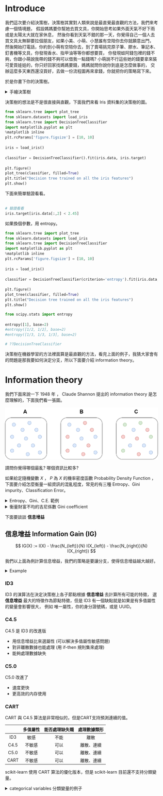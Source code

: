 

# Introduce

我們這次要介紹決策樹，決策樹其實對人類來說是最直覺最直觀的方法，我們來考慮一個情境題，
假設媽媽要你幫她去買文具，你開始思考如果外面天氣不好下雨或是太陽太大就在家休息，
然後你看到天氣不錯的那一天，你覺得自己一個人去買文具太無聊要拉個朋友，如果小美、小萌、小慧誰有空陪你去你就願意出門，
然後開始打電話，你約到小萌有空陪你去，到了賣場挑完原子筆、膠水、筆記本、釘書機等文具，你發現香水、指甲油等等你都想要買，
你發現蛙阿錢包裡的錢不夠，你跟小萌說我帶的錢不夠可以借我一點錢嗎?
小萌說不行這些她的錢要拿來裝可愛買娃娃的，你只好回家找媽媽要錢，媽媽就問你說你到底是怎麼做事的，
交辦這麼多天東西還沒買好，去做一份流程圖再來拿錢，你就把你的策略寫下來。





於是你畫下你的決策樹。



<details>
<summary> 手繪決策樹 </summary>

![tree](../../../images/consume.drawio.png)

</details>



決策樹的想法是不是很直接與直觀，下面我們來看 Iris 資料集的決策樹的圖。



```python 
from sklearn.tree import plot_tree
from sklearn.datasets import load_iris
from sklearn.tree import DecisionTreeClassifier
import matplotlib.pyplot as plt
%matplotlib inline
plt.rcParams['figure.figsize'] = [10, 10]

iris = load_iris()

classifier = DecisionTreeClassifier().fit(iris.data, iris.target)

plt.figure()
plot_tree(classifier, filled=True)
plt.title("Decision tree trained on all the iris features")
plt.show()

```


下面來簡單驗證看看。


```python 

# 驗證看看
iris.target[iris.data[:,2] < 2.45]

```


如果換個參數，用 entropy。


```python 
from sklearn.tree import plot_tree
from sklearn.datasets import load_iris
from sklearn.tree import DecisionTreeClassifier
import matplotlib.pyplot as plt
%matplotlib inline
plt.rcParams['figure.figsize'] = [10, 10]

iris = load_iris()

classifier = DecisionTreeClassifier(criterion='entropy').fit(iris.data, iris.target)

plt.figure()
plot_tree(classifier, filled=True)
plt.title("Decision tree trained on all the iris features")
plt.show()

```


```python 
from scipy.stats import entropy

entropy([1], base=2)
#entropy([1/2, 1/2], base=2)
#entropy([1/3, 1/3, 1/3], base=2)
```


```python 
# ??DecisionTreeClassifier
```


決策樹在機器學習的方法裡面算是最直觀的方法，看完上面的例子，我猜大家會有的問題是那我要如何決定分支，所以下面要介紹 information theory。





# Information theory

我們下面來說一下 1948 年 ， Claude Shannon 提出的 information theory 是怎麼理解的，下面我們看一張圖。

![gini](../../../images/gini_entropy.drawio.png)

請問你覺得哪個最亂?  哪個資訊比較多?




如果給定隨機變數 $X$ ， $P$ 為 $X$ 的機率密度函數 Probability Density Function ，
下面要介紹怎麼衡量一組資訊的混亂程度，常見的有三種 Entropy、Gini impurity、Classification Error。

<details>
<summary> Entropy、Gini、C.E. 範例 </summary>

## Entropy 熵

$$
I_H(X) := - \sum_{i=1}^n P(x_i) \log_2 P(x_i) 
$$

- 圖(A)的 Entropy 是 0
- 圖(B)的 Entropy 是 1
$$
-(\frac{\log_2 (1/2)}{2} + \frac{\log_2 (1/2)}{2}) = -\log_2 (1/2) = 1
$$
- 圖(C)的 Entropy 是 1.585
$$
-(\frac{\log_2 (1/3)}{3} * 3) = -\log_2 (1/3) \sim 1.585
$$

## Gini impurity 不純度

$$
I_G(X) := 1 - \sum_{i=1}^n P(x_i)^2
$$

- 圖(A)的 Gini impurity 是 0
- 圖(B)的 Gini impurity 是 $\frac{1}{2}$
$$
1 - (\frac{1}{2^2} + \frac{1}{2^2}) = 1 - \frac{1}{2} = \frac{1}{2}
$$
- 圖(C)的 Gini impurity 是 $\frac{2}{3}$
$$
1 - \frac{1}{3^2} * 3 = 1 - \frac{1}{3} = \frac{2}{3}
$$

## Classification Error

$$
I_E(X) := 1 - \max \{ P(x_i) \}
$$

- 圖(A)的 Classification Error 是 0
- 圖(B)的 Classification Error 是 $\frac{1}{2}$
- 圖(C)的 Classification Error 是 $\frac{2}{3}$

</details>




<details>
<summary> 衡量財富不均的吉尼係數 Gini coefficient </summary>

是 20 世紀初，義大利統計學家 Corrado Gini 提出的

![gini factor](../../../images/Gini%20factor03.jpg)

$$
\frac{A}{A+B} = 1 - \frac{B}{A+B}
$$

Gini coefficient 是介於 0 到 1 之間的值，0 表示大家的收入完全一樣
- 若低於 $0.2$ 表示 財富很平均
- $0.2 \sim 0.29$ 表示 **財富不均** 低；
- $0.3 \sim 0.39$ 表示 **財富不均** 中等；
- $0.4 \sim 0.59$ 表示 **財富不均** 高；
- $0.6$ 以上表示 **財富不均** 極高。

我們回到我們的例子，假設藍色是收入100，紅色是收入0，綠色是收入50。

- 圖(A)的 吉尼係數是 0
- 圖(B)的 吉尼係數是 1/2
- 圖(C)的 吉尼係數是 1/3

我們可以知道跟 information theory 提到的有一些差別，
很明顯的一點根據定義給不同顏色不同收入，吉尼係數是不一樣的，
但是對於 information theory 來說是一樣的。

</details>




下面要談談 **信息增益**

## 信息增益 Information Gain (IG)

$$
IG(X) := I(X) - \frac{N_{left}}{N} I(X_{left}) - \frac{N_{right}}{N} I(X_{right})
$$

我們以上面為例計算信息增益，我們的策略是要讓分支，使得信息增益越大越好。


<details>
<summary> Example </summary>

50 50 50 --> 50 0  0
         --> 0  50 50

### Entropy

$$
I_H(X) \sim 1.585
$$

$$
I_H(X_{left})  = 0
$$

$$
I_H(X_{right}) = 1
$$


$$
I_H(X) - \frac{N_{left}}{N} I_H(X_{left}) - \frac{N_{right}}{N} I_H(X_{right})
\sim 1.585 - \frac{50}{150} * 0 - \frac{100}{150} * 1
\sim 0.919
$$



### Gini impurity

$$
I_G(X) = \frac{2}{3}
$$

$$
I_G(X_{left})  = 0
$$

$$
I_G(X_{right}) = \frac{1}{2}
$$


$$
I_G(X) - \frac{N_{left}}{N} I_G(X_{left}) - \frac{N_{right}}{N} I_G(X_{right})
= \frac{2}{3} - \frac{50}{150} * 0 - \frac{100}{150} * \frac{1}{2}
= \frac{1}{3}
$$


### Classification Error

$$
I_E(X) = \frac{2}{3}
$$

$$
I_E(X_{left})  = 0
$$

$$
I_E(X_{right}) = \frac{1}{2}
$$


$$
I_E(X) - \frac{N_{left}}{N} I_E(X_{left}) - \frac{N_{right}}{N} I_E(X_{right})
= \frac{2}{3} - \frac{50}{150} * 0 - \frac{100}{150} * \frac{1}{2}
= \frac{1}{3}
$$


</details>



### ID3

ID3 的演算法在決定決策樹上各子節點根據 **信息增益** 去計算所有可能的特徵，
選 **信息增益** 最大的特徵作為節點特徵，但是 ID3 有一個缺點就是如果是有多值屬性的變量會影響很大，
例如 唯一屬性，你的身分證號碼，或是 UUID。

### C4.5

C4.5 是 ID3 的改進版

- 用信息增益比來選屬性 (可以解決多值屬性敏感問題)
- 對非離散數據也能處理 (用 if-then 規則集來處理)
- 能夠處理數據缺失

### C5.0

C5.0 改進了

- 速度更快
- 更高效的内存使用


### CART

CART 與 C4.5 算法是非常相似的，但是CART支持預測連續的值。


|  | 多值屬性 | 能否處理缺失職 | 處理數據類形 |
| :----: | :----: | :----: | :----: |
| ID3 | 敏感 | 不能 | 離散 |
| C4.5 | 不敏感 | 可以 | 離散、連續 |
| C5.0 | 不敏感 | 可以 | 離散、連續 |
| CART | 不敏感 | 可以 | 離散、連續 |

scikit-learn 使用 CART 算法的優化版本，但是 scikit-learn 目前還不支持分類變量。

<details>
<summary> categorical variables 分類變量的例子 </summary>

- 血型: A，B，AB，O
- 國家

</details>

